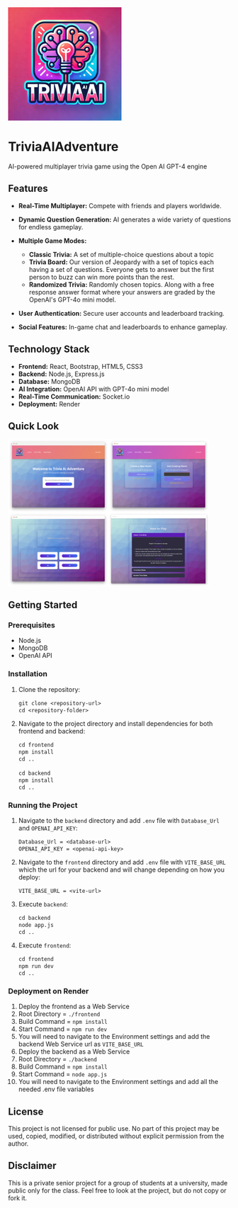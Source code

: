 <img src="./pictures/logo.png" alt="Trivia AI Adventure" width="256" />


# TriviaAIAdventure
AI-powered multiplayer trivia game using the Open AI GPT-4 engine

## Features
- **Real-Time Multiplayer:** Compete with friends and players worldwide.
- **Dynamic Question Generation:** AI generates a wide variety of questions for endless gameplay.
- **Multiple Game Modes:** 

   - **Classic Trivia:** A set of multiple-choice questions about a topic
   - **Trivia Board:** Our version of Jeopardy with a set of topics each having a set of questions. Everyone gets to answer but the first person to buzz can win more points than the rest.
   - **Randomized Trivia:** Randomly chosen topics. Along with a free response answer format where your answers are graded by the OpenAI's GPT-4o mini model.

- **User Authentication:** Secure user accounts and leaderboard tracking.
- **Social Features:** In-game chat and leaderboards to enhance gameplay.

## Technology Stack
- **Frontend:** React, Bootstrap, HTML5, CSS3
- **Backend:** Node.js, Express.js
- **Database:** MongoDB
- **AI Integration:** OpenAI API with GPT-4o mini model
- **Real-Time Communication:** Socket.io
- **Deployment:** Render

## Quick Look

<div style="display: flex; gap: 0px;">
   <img src="./pictures/home.png" alt="Homepage" style="width: 45%;" />
   <img src="./pictures/room.png" alt="Room Page" style="width: 45%;" />
</div>

<div style="display: flex; gap: 0px;">
   <img src="./pictures/play.png" alt="Play Page" style="width: 45%;" />
   <img src="./pictures/how.png" alt="How-to Page" style="width: 45%;" />
</div>


## Getting Started

### Prerequisites

- Node.js
- MongoDB
- OpenAI API

### Installation

1. Clone the repository:

   ```
   git clone <repository-url>
   cd <repository-folder>
   ```

2. Navigate to the project directory and install dependencies for both frontend and backend:

   ```
   cd frontend
   npm install
   cd ..

   cd backend
   npm install
   cd ..
   ```

### Running the Project
1. Navigate to the `backend` directory and add `.env` file with `Database_Url` and `OPENAI_API_KEY`:

   ```
   Database_Url = <database-url>
   OPENAI_API_KEY = <openai-api-key>
   ```

2. Navigate to the `frontend` directory and add `.env` file with `VITE_BASE_URL` which the url for your backend and will change depending on how you deploy:

   ```
   VITE_BASE_URL = <vite-url>
   ```

3. Execute `backend`:
   ```
   cd backend
   node app.js
   cd ..
   ```

3. Execute `frontend`:
   ```
   cd frontend
   npm run dev
   cd ..
   ```

### Deployment on Render

1. Deploy the frontend as a Web Service
2. Root Directory = `./frontend`
3. Build Command = `npm install`
4. Start Command = `npm run dev`
5. You will need to navigate to the Environment settings and add the backend Web Service url as `VITE_BASE_URL`
6. Deploy the backend as a Web Service
7. Root Directory = `./backend`
8. Build Command = `npm install`
9. Start Command = `node app.js`
10. You will need to navigate to the Environment settings and add all the needed .env file variables

## License

This project is not licensed for public use. No part of this project may be used, copied, modified, or distributed without explicit permission from the author.

## Disclaimer

This is a private senior project for a group of students at a university, made public only for the class. Feel free to look at the project, but do not copy or fork it.
